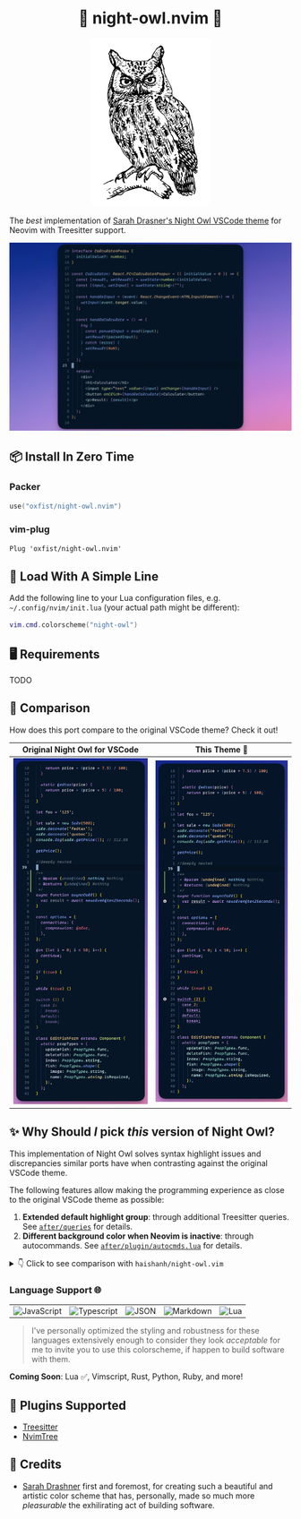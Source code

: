 <div align="center">
    <h1>🦉 night-owl.nvim 🌌</h1>
</div>

<div align="center">
    <img src="img/dark_logo.png" height="300" alt="Logo" />
</div>

The _best_ implementation of
[Sarah Drasner's Night Owl VSCode theme](https://github.com/sdras/night-owl-vscode-theme)
for Neovim with Treesitter support.

![Syntax highlight demo image](./img/calculator.png)

## 📦 Install In Zero Time

### Packer

```lua
use("oxfist/night-owl.nvim")
```

### vim-plug

```vim
Plug 'oxfist/night-owl.nvim'
```

## 🚀 Load With A Simple Line

Add the following line to your Lua configuration files, e.g.
`~/.config/nvim/init.lua` (your actual path might be different):

```lua
vim.cmd.colorscheme("night-owl")
```

## 🖥️ Requirements

TODO

## 🔎 Comparison

How does this port compare to the original VSCode theme? Check it out!

| Original Night Owl for VSCode                                                | This Theme 🤩                                                              |
| ---------------------------------------------------------------------------- | -------------------------------------------------------------------------- |
| <img src="./img/vscode.png" alt="Screenshot of VSCode theme" width="1062" /> | <img src="./img/neovim.png" alt="Screenshot of this theme" width="1078" /> |

## ✨ Why Should _I_ pick _this_ version of Night Owl?

This implementation of Night Owl solves syntax highlight issues and
discrepancies similar ports have when contrasting against the original VSCode
theme.

The following features allow making the programming experience as close to the
original VSCode theme as possible:

1. **Extended default highlight group**: through additional Treesitter queries.
   See [`after/queries`](./after/queries) for details.
2. **Different background color when Neovim is inactive**: through autocommands.
   See [`after/plugin/autocmds.lua`](./after/plugin/autocmds.lua) for details.

<details>
<summary>👇 Click to see comparison with <code>haishanh/night-owl.vim</code></summary>

With Treesitter installed you can see the overall look and feel is significantly
different:

- Different colors for several keywords like `let`, `const`, `async`,
  `function`, etc. Same happens for class names `EditFishForm` and `Sale`.
- Italics _not_ applied anywhere except for comments.
- Italics _incorrectly_ applied to JSDoc keywords `@param` and `@returns`.
  <br />

| [haishanh/night-owl.vim](https://github.com/haishanh/night-owl.vim)             | This Theme                                                                 |
| ------------------------------------------------------------------------------- | -------------------------------------------------------------------------- |
| <img src="./img/haishanh.png" alt="Screenshot of haishanh theme" width="900" /> | <img src="./img/neovim.png" alt="Screenshot of this theme" width="1014" /> |

</details>

### Language Support 🌐

<table>
  <tr>
    <td><img src="https://upload.wikimedia.org/wikipedia/commons/6/6a/JavaScript-logo.png" title="JavaScript" alt="JavaScript" width="50" /></td>
    <td><img src="https://upload.wikimedia.org/wikipedia/commons/4/4c/Typescript_logo_2020.svg" title="TypeScript" alt="Typescript" width="50" /></td>
    <td><img src="https://upload.wikimedia.org/wikipedia/commons/c/c9/JSON_vector_logo.svg" title="JSON" alt="JSON" width="50" /></td>
    <td><img src="https://upload.wikimedia.org/wikipedia/commons/4/48/Markdown-mark.svg" title="Markdown" alt="Markdown" width="50" /></td>
    <td><img src="https://upload.wikimedia.org/wikipedia/commons/c/cf/Lua-Logo.svg" title="Lua" alt="Lua" width="50" /></td>
  </tr>
  <!-- <tr> -->
  <!--   <td><img src="https://upload.wikimedia.org/wikipedia/commons/9/9f/Vimlogo.svg" alt="Vimscript" width="50" style="filter: grayscale(100%) blur(2px)"/></td> -->
  <!--   <td><img src="https://upload.wikimedia.org/wikipedia/commons/d/d5/Rust_programming_language_black_logo.svg" alt="Rust" width="50" style="filter: grayscale(100%) blur(2px)"/></td> -->
  <!--   <td><img src="https://upload.wikimedia.org/wikipedia/commons/c/c3/Python-logo-notext.svg" alt="Python" width="50" style="filter: grayscale(100%) blur(2px)"/></td> -->
  <!--   <td><img src="https://upload.wikimedia.org/wikipedia/commons/7/73/Ruby_logo.svg" alt="Ruby" width="50" style="filter: grayscale(100%) blur(2px)"/></td> -->
  <!--   <td></td> -->
  <!-- </tr> -->
</table>

> I've personally optimized the styling and robustness for these languages
> extensively enough to consider they look _acceptable_ for me to invite you to
> use this colorscheme, if happen to build software with them.

**Coming Soon**: Lua ✅, Vimscript, Rust, Python, Ruby, and more!

## 🧩 Plugins Supported

- [Treesitter](https://github.com/nvim-treesitter/nvim-treesitter)
- [NvimTree](https://github.com/nvim-tree/nvim-tree.lua)

## 🎇 Credits

- [Sarah Drashner](https://github.com/sdras) first and foremost, for creating
  such a beautiful and artistic color scheme that has, personally, made so much
  more _pleasurable_ the exhilirating act of building software.
